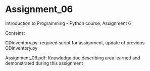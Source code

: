 # Assignment_06
Introduction to Programming - Python course, Assignment 6

Contains:

CDInventory.py: required script for assignment, update of previous CDInventory.py

Assignment_06.pdf: Knowledge doc describing area learned and demonstrated during this assignment
